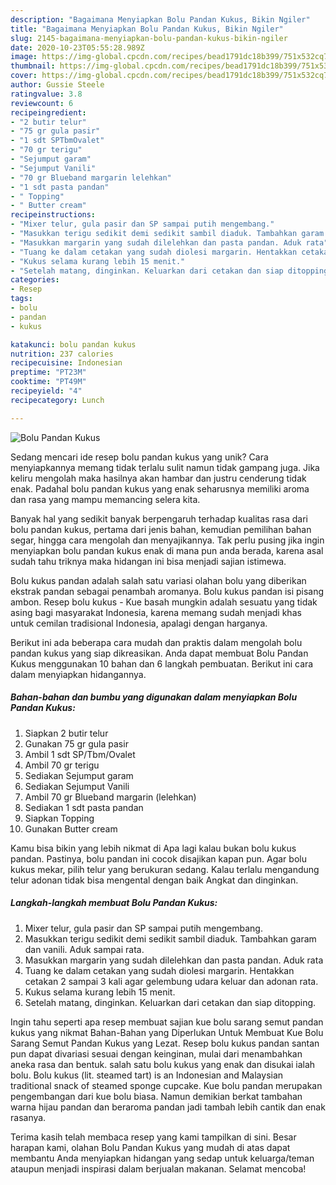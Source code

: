 ```yaml
---
description: "Bagaimana Menyiapkan Bolu Pandan Kukus, Bikin Ngiler"
title: "Bagaimana Menyiapkan Bolu Pandan Kukus, Bikin Ngiler"
slug: 2145-bagaimana-menyiapkan-bolu-pandan-kukus-bikin-ngiler
date: 2020-10-23T05:55:28.989Z
image: https://img-global.cpcdn.com/recipes/bead1791dc18b399/751x532cq70/bolu-pandan-kukus-foto-resep-utama.jpg
thumbnail: https://img-global.cpcdn.com/recipes/bead1791dc18b399/751x532cq70/bolu-pandan-kukus-foto-resep-utama.jpg
cover: https://img-global.cpcdn.com/recipes/bead1791dc18b399/751x532cq70/bolu-pandan-kukus-foto-resep-utama.jpg
author: Gussie Steele
ratingvalue: 3.8
reviewcount: 6
recipeingredient:
- "2 butir telur"
- "75 gr gula pasir"
- "1 sdt SPTbmOvalet"
- "70 gr terigu"
- "Sejumput garam"
- "Sejumput Vanili"
- "70 gr Blueband margarin lelehkan"
- "1 sdt pasta pandan"
- " Topping"
- " Butter cream"
recipeinstructions:
- "Mixer telur, gula pasir dan SP sampai putih mengembang."
- "Masukkan terigu sedikit demi sedikit sambil diaduk. Tambahkan garam dan vanili. Aduk sampai rata."
- "Masukkan margarin yang sudah dilelehkan dan pasta pandan. Aduk rata"
- "Tuang ke dalam cetakan yang sudah diolesi margarin. Hentakkan cetakan 2 sampai 3 kali agar gelembung udara keluar dan adonan rata."
- "Kukus selama kurang lebih 15 menit."
- "Setelah matang, dinginkan. Keluarkan dari cetakan dan siap ditopping."
categories:
- Resep
tags:
- bolu
- pandan
- kukus

katakunci: bolu pandan kukus 
nutrition: 237 calories
recipecuisine: Indonesian
preptime: "PT23M"
cooktime: "PT49M"
recipeyield: "4"
recipecategory: Lunch

---
```



![Bolu Pandan Kukus](https://img-global.cpcdn.com/recipes/bead1791dc18b399/751x532cq70/bolu-pandan-kukus-foto-resep-utama.jpg)

Sedang mencari ide resep bolu pandan kukus yang unik? Cara menyiapkannya memang tidak terlalu sulit namun tidak gampang juga. Jika keliru mengolah maka hasilnya akan hambar dan justru cenderung tidak enak. Padahal bolu pandan kukus yang enak seharusnya memiliki aroma dan rasa yang mampu memancing selera kita.

Banyak hal yang sedikit banyak berpengaruh terhadap kualitas rasa dari bolu pandan kukus, pertama dari jenis bahan, kemudian pemilihan bahan segar, hingga cara mengolah dan menyajikannya. Tak perlu pusing jika ingin menyiapkan bolu pandan kukus enak di mana pun anda berada, karena asal sudah tahu triknya maka hidangan ini bisa menjadi sajian istimewa.

Bolu kukus pandan adalah salah satu variasi olahan bolu yang diberikan ekstrak pandan sebagai penambah aromanya. Bolu kukus pandan isi pisang ambon. Resep bolu kukus - Kue basah mungkin adalah sesuatu yang tidak asing bagi masyarakat Indonesia, karena memang sudah menjadi khas untuk cemilan tradisional Indonesia, apalagi dengan harganya.


Berikut ini ada beberapa cara mudah dan praktis dalam mengolah bolu pandan kukus yang siap dikreasikan. Anda dapat membuat Bolu Pandan Kukus menggunakan 10 bahan dan 6 langkah pembuatan. Berikut ini cara dalam menyiapkan hidangannya.

<!--inarticleads1-->

##### Bahan-bahan dan bumbu yang digunakan dalam menyiapkan Bolu Pandan Kukus:

1. Siapkan 2 butir telur
1. Gunakan 75 gr gula pasir
1. Ambil 1 sdt SP/Tbm/Ovalet
1. Ambil 70 gr terigu
1. Sediakan Sejumput garam
1. Sediakan Sejumput Vanili
1. Ambil 70 gr Blueband margarin (lelehkan)
1. Sediakan 1 sdt pasta pandan
1. Siapkan  Topping
1. Gunakan  Butter cream


Kamu bisa bikin yang lebih nikmat di Apa lagi kalau bukan bolu kukus pandan. Pastinya, bolu pandan ini cocok disajikan kapan pun. Agar bolu kukus mekar, pilih telur yang berukuran sedang. Kalau terlalu mengandung telur adonan tidak bisa mengental dengan baik Angkat dan dinginkan. 

<!--inarticleads2-->

##### Langkah-langkah membuat Bolu Pandan Kukus:

1. Mixer telur, gula pasir dan SP sampai putih mengembang.
1. Masukkan terigu sedikit demi sedikit sambil diaduk. Tambahkan garam dan vanili. Aduk sampai rata.
1. Masukkan margarin yang sudah dilelehkan dan pasta pandan. Aduk rata
1. Tuang ke dalam cetakan yang sudah diolesi margarin. Hentakkan cetakan 2 sampai 3 kali agar gelembung udara keluar dan adonan rata.
1. Kukus selama kurang lebih 15 menit.
1. Setelah matang, dinginkan. Keluarkan dari cetakan dan siap ditopping.


Ingin tahu seperti apa resep membuat sajian kue bolu sarang semut pandan kukus yang nikmat Bahan-Bahan yang Diperlukan Untuk Membuat Kue Bolu Sarang Semut Pandan Kukus yang Lezat. Resep bolu kukus pandan santan pun dapat divariasi sesuai dengan keinginan, mulai dari menambahkan aneka rasa dan bentuk. salah satu bolu kukus yang enak dan disukai ialah bolu. Bolu kukus (lit. steamed tart) is an Indonesian and Malaysian traditional snack of steamed sponge cupcake. Kue bolu pandan merupakan pengembangan dari kue bolu biasa. Namun demikian berkat tambahan warna hijau pandan dan beraroma pandan jadi tambah lebih cantik dan enak rasanya. 

Terima kasih telah membaca resep yang kami tampilkan di sini. Besar harapan kami, olahan Bolu Pandan Kukus yang mudah di atas dapat membantu Anda menyiapkan hidangan yang sedap untuk keluarga/teman ataupun menjadi inspirasi dalam berjualan makanan. Selamat mencoba!
